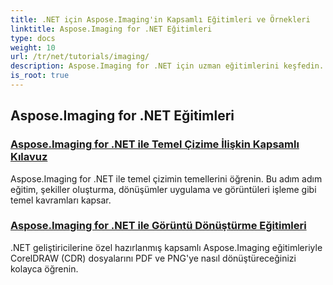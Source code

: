 ```yaml
---
title: .NET için Aspose.Imaging'in Kapsamlı Eğitimleri ve Örnekleri
linktitle: Aspose.Imaging for .NET Eğitimleri
type: docs
weight: 10
url: /tr/net/tutorials/imaging/
description: Aspose.Imaging for .NET için uzman eğitimlerini keşfedin. Ayrıntılı kılavuzlar, kod örnekleri ve pratik içgörülerle görüntüleri nasıl düzenleyeceğinizi, dönüştüreceğinizi ve işleyeceğinizi öğrenin. .NET uygulamalarında görüntü işleme görevlerini kolaylaştırmayı amaçlayan geliştiriciler için mükemmeldir.
is_root: true
---
```


## Aspose.Imaging for .NET Eğitimleri
### [Aspose.Imaging for .NET ile Temel Çizime İlişkin Kapsamlı Kılavuz](./guide-to-basic-drawing/)
Aspose.Imaging for .NET ile temel çizimin temellerini öğrenin. Bu adım adım eğitim, şekiller oluşturma, dönüşümler uygulama ve görüntüleri işleme gibi temel kavramları kapsar.
### [Aspose.Imaging for .NET ile Görüntü Dönüştürme Eğitimleri](./image-conversion/)
.NET geliştiricilerine özel hazırlanmış kapsamlı Aspose.Imaging eğitimleriyle CorelDRAW (CDR) dosyalarını PDF ve PNG'ye nasıl dönüştüreceğinizi kolayca öğrenin.